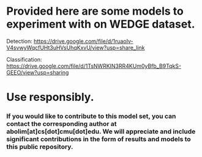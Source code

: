 # Provided here are some models to experiment with on WEDGE dataset. 

Detection:
https://drive.google.com/file/d/1ruaoIv-V4svwyWqcfUHt3uHVsUhqKxvU/view?usp=share_link

Classification:
https://drive.google.com/file/d/1TsNWRKIN3RR4KUm0yBfb_B9TqkS-GEEO/view?usp=sharing



# Use responsibly.

### If you would like to contribute to this model set, you can contact the corresponding author at abolim[at]cs[dot]cmu[dot]edu. We will appreciate and include significant contributions in the form of results and models to this public repository.
